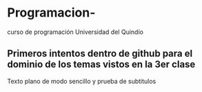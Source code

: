 # Programacion-
curso de programación Universidad del Quindío
## Primeros intentos dentro de github para el dominio de los temas vistos en la 3er clase
Texto plano de modo sencillo y prueba de subtitulos

